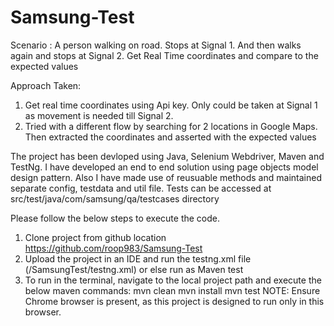 # Samsung-Test

Scenario : A person walking on road. Stops at Signal 1. And then walks again and stops at Signal 2. Get Real Time coordinates and compare to the expected values

Approach Taken:
1. Get real time coordinates using Api key. Only could be taken at Signal 1 as movement is needed till Signal 2.
2. Tried with a different flow by searching for 2 locations in Google Maps. Then extracted the coordinates and asserted with the expected values

The project has been devloped using Java, Selenium Webdriver, Maven and TestNg. I have developed an end to end solution using page objects model design pattern. Also I have made use of reusuable methods and maintained separate config, testdata and util file. Tests can be accessed at src/test/java/com/samsung/qa/testcases directory

Please follow the below steps to execute the code.

1. Clone project from github location https://github.com/roop983/Samsung-Test
2. Upload the project in an IDE and run the testng.xml file (/SamsungTest/testng.xml) or else run as Maven test
3. To run in the terminal, navigate to the local project path and execute the below maven commands:
mvn clean
mvn install
mvn test
NOTE: Ensure Chrome browser is present, as this project is designed to run only in this browser.